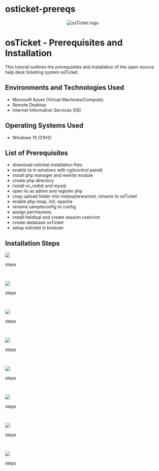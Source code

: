 # osticket-prereqs
<p align="center">
<img src="https://i.imgur.com/Clzj7Xs.png" alt="osTicket logo"/>
</p>

<h1>osTicket - Prerequisites and Installation</h1>
This tutorial outlines the prerequisites and installation of the open-source help desk ticketing system osTicket.<br />



<h2>Environments and Technologies Used</h2>

- Microsoft Azure (Virtual Machines/Compute)
- Remote Desktop
- Internet Information Services (IIS)

<h2>Operating Systems Used </h2>

- Windows 10</b> (21H2)

<h2>List of Prerequisites</h2>

- download osticket installation files
- enable iis in windows with cgi(control panel)
- install php manager and rewrite module
- create php directory
- install vc_redist and mysql
- open iis as admin and register php
- copy upload folder into inetpup\wwwroot, rename to osTicket
- enable php imap, intl, opache
- rename sampleconfig to config
- assign permissions
- install heidisql and create session root/root
- create database osTicket
- setup osticket in browser


<h2>Installation Steps</h2>

<p>
<img src="work/yes.png">
</p>
<p>
steps
</p>
<br />

<p>
<img src="step 1/yes.png">
</p>
<p>
steps
</p>
<br />

<p>
<img src="work/step3.png">
</p>
<p>
steps
</p>
<br />

<p>
<img src="work/step 4.png">
</p>
<p>
steps
</p>
<br />

<p>
<img src="work/step5.png">
</p>
<p>
steps
</p>
<br />

<p>
<img src="work/step 6.png">
</p>
<p>
steps
</p>
<br />

<p>
<img src="work/step 7.png">
</p>
<p>
steps
</p>
<br />

<p>
<img src="work/step 8.png">
</p>
<p>
steps
</p>
<br />




</p>
<br />
